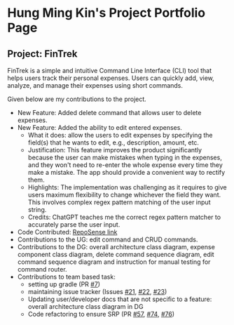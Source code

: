 # Hung Ming Kin's Project Portfolio Page
## Project: FinTrek
FinTrek is a simple and intuitive Command Line Interface (CLI) tool that helps users track their personal expenses. Users can quickly add, view, analyze, and manage their expenses using short commands.

Given below are my contributions to the project.

- New Feature: Added delete command that allows user to delete expenses.
- New Feature: Added the ability to edit entered expenses.
    - What it does: allow the users to edit expenses by specifying the field(s) that he wants to edit, e.g., description, amount, etc.
    - Justification: This feature improves the product significantly because the user can make mistakes when typing in the expenses, and they won't need to re-enter the whole expense every time they make a mistake. The app should provide a convenient way to rectify them. 
    - Highlights: The implementation was challenging as it requires to give users maximum flexibility to change whichever the field they want. This involves complex regex pattern matching of the user input string.
    - Credits: ChatGPT teaches me the correct regex pattern matcher to accurately parse the user input.
- Code Contributed: [RepoSense link](https://nus-cs2113-ay2425s2.github.io/tp-dashboard/?search=f12&sort=totalCommits%20dsc&sortWithin=title&timeframe=commit&mergegroup=&groupSelect=groupByRepos&breakdown=true&checkedFileTypes=docs~functional-code~test-code~other&tabOpen=true&tabType=authorship&tabAuthor=randust&tabRepo=AY2425S2-CS2113-F12-1%2Ftp%5Bmaster%5D&authorshipIsMergeGroup=false&authorshipFileTypes=docs~functional-code~test-code~other&authorshipIsBinaryFileTypeChecked=false&authorshipIsIgnoredFilesChecked=false&since=2025-02-21)
- Contributions to the UG: edit command and CRUD commands.
- Contributions to the DG: overall architecture class diagram, expense component class diagram, delete command sequence diagram, edit command sequence diagram and instruction for manual testing for command router.
- Contributions to team based task: 
    - setting up gradle (PR [#7](https://github.com/AY2425S2-CS2113-F12-1/tp/pull/7/files))
    - maintaining issue tracker (Issues [#21](https://github.com/AY2425S2-CS2113-F12-1/tp/issues/21), [#22](https://github.com/AY2425S2-CS2113-F12-1/tp/issues/22), [#23](https://github.com/AY2425S2-CS2113-F12-1/tp/issues/23))
    - Updating user/developer docs that are not specific to a feature: overall architecture class diagram in DG
    - Code refactoring to ensure SRP (PR [#57](https://github.com/AY2425S2-CS2113-F12-1/tp/pull/57), [#74](https://github.com/AY2425S2-CS2113-F12-1/tp/pull/74), [#76](https://github.com/AY2425S2-CS2113-F12-1/tp/pull/76))
